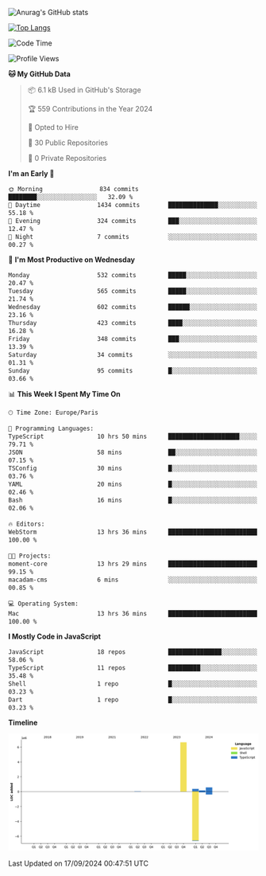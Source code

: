 ![Anurag's GitHub stats](https://github-readme-stats.vercel.app/api?username=sufiane&theme=dark&show_icons=true&count_private=true)


[![Top Langs](https://github-readme-stats.vercel.app/api/top-langs/?username=sufiane&layout=compact)](https://github.com/anuraghazra/github-readme-stats)

<!--START_SECTION:waka-->
![Code Time](http://img.shields.io/badge/Code%20Time-1%2C299%20hrs%2028%20mins-blue)

![Profile Views](http://img.shields.io/badge/Profile%20Views-0-blue)

**🐱 My GitHub Data** 

> 📦 6.1 kB Used in GitHub's Storage 
 > 
> 🏆 559 Contributions in the Year 2024
 > 
> 💼 Opted to Hire
 > 
> 📜 30 Public Repositories 
 > 
> 🔑 0 Private Repositories 
 > 
**I'm an Early 🐤** 

```text
🌞 Morning                834 commits         ████████░░░░░░░░░░░░░░░░░   32.09 % 
🌆 Daytime                1434 commits        ██████████████░░░░░░░░░░░   55.18 % 
🌃 Evening                324 commits         ███░░░░░░░░░░░░░░░░░░░░░░   12.47 % 
🌙 Night                  7 commits           ░░░░░░░░░░░░░░░░░░░░░░░░░   00.27 % 
```
📅 **I'm Most Productive on Wednesday** 

```text
Monday                   532 commits         █████░░░░░░░░░░░░░░░░░░░░   20.47 % 
Tuesday                  565 commits         █████░░░░░░░░░░░░░░░░░░░░   21.74 % 
Wednesday                602 commits         ██████░░░░░░░░░░░░░░░░░░░   23.16 % 
Thursday                 423 commits         ████░░░░░░░░░░░░░░░░░░░░░   16.28 % 
Friday                   348 commits         ███░░░░░░░░░░░░░░░░░░░░░░   13.39 % 
Saturday                 34 commits          ░░░░░░░░░░░░░░░░░░░░░░░░░   01.31 % 
Sunday                   95 commits          █░░░░░░░░░░░░░░░░░░░░░░░░   03.66 % 
```


📊 **This Week I Spent My Time On** 

```text
🕑︎ Time Zone: Europe/Paris

💬 Programming Languages: 
TypeScript               10 hrs 50 mins      ████████████████████░░░░░   79.71 % 
JSON                     58 mins             ██░░░░░░░░░░░░░░░░░░░░░░░   07.15 % 
TSConfig                 30 mins             █░░░░░░░░░░░░░░░░░░░░░░░░   03.76 % 
YAML                     20 mins             █░░░░░░░░░░░░░░░░░░░░░░░░   02.46 % 
Bash                     16 mins             █░░░░░░░░░░░░░░░░░░░░░░░░   02.06 % 

🔥 Editors: 
WebStorm                 13 hrs 36 mins      █████████████████████████   100.00 % 

🐱‍💻 Projects: 
moment-core              13 hrs 29 mins      █████████████████████████   99.15 % 
macadam-cms              6 mins              ░░░░░░░░░░░░░░░░░░░░░░░░░   00.85 % 

💻 Operating System: 
Mac                      13 hrs 36 mins      █████████████████████████   100.00 % 
```

**I Mostly Code in JavaScript** 

```text
JavaScript               18 repos            ███████████████░░░░░░░░░░   58.06 % 
TypeScript               11 repos            █████████░░░░░░░░░░░░░░░░   35.48 % 
Shell                    1 repo              █░░░░░░░░░░░░░░░░░░░░░░░░   03.23 % 
Dart                     1 repo              █░░░░░░░░░░░░░░░░░░░░░░░░   03.23 % 
```



**Timeline**

![Lines of Code chart](https://raw.githubusercontent.com/Sufiane/Sufiane/main/assets/bar_graph.png)


 Last Updated on 17/09/2024 00:47:51 UTC
<!--END_SECTION:waka-->


<!--
**Sufiane/sufiane** is a ✨ _special_ ✨ repository because its `README.md` (this file) appears on your GitHub profile.

Here are some ideas to get you started:

- 🔭 I’m currently working on ...
- 🌱 I’m currently learning ...
- 👯 I’m looking to collaborate on ...
- 🤔 I’m looking for help with ...
- 💬 Ask me about ...
- 📫 How to reach me: ...
- 😄 Pronouns: ...
- ⚡ Fun fact: ...
-->
